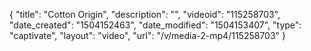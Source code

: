 {
    "title": "Cotton Origin",
    "description": "",
    "videoid": "115258703",
    "date_created": "1504152463",
    "date_modified": "1504153407",
    "type": "captivate",
    "layout": "video",
    "url": "\/v\/media-2-mp4\/115258703"
}